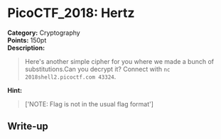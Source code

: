 <!-- This markdown file is writeup template. -->

# PicoCTF_2018:  Hertz

**Category:** Cryptography  
**Points:** 150pt  
**Description:**

> Here's another simple cipher for you where we made a bunch of substitutions.Can you decrypt it? Connect with `nc 2018shell2.picoctf.com 43324`.

**Hint:**

> ['NOTE: Flag is not in the usual flag format']

## Write-up